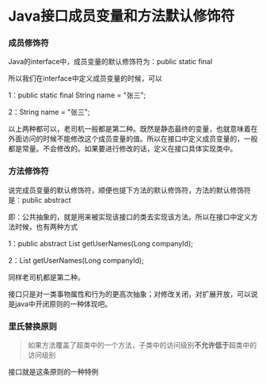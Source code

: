 # Java接口成员变量和方法默认修饰符

### 成员修饰符 

Java的interface中，成员变量的默认修饰符为：public static final

所以我们在interface中定义成员变量的时候，可以

1：public static final String name = "张三";

2：String name = "张三";

以上两种都可以，老司机一般都是第二种。既然是静态最终的变量，也就意味着在外面访问的时候不能修改这个成员变量的值。所以在接口中定义成员变量的，一般都是常量。不会修改的。如果要进行修改的话，定义在接口具体实现类中。

### 方法修饰符

说完成员变量的默认修饰符，顺便也提下方法的默认修饰符，方法的默认修饰符是：public abstract

即：公共抽象的，就是用来被实现该接口的类去实现该方法。所以在接口中定义方法时候，也有两种方式

1：public abstract List<String> getUserNames(Long companyId);

2：List<String> getUserNames(Long companyId);

同样老司机都是第二种。

接口只是对一类事物属性和行为的更高次抽象；对修改关闭，对扩展开放，可以说是java中开闭原则的一种体现吧。

### 里氏替换原则

> 如果方法覆盖了超类中的一个方法，子类中的访问级别**不允许低于**超类中的访问级别

接口就是这条原则的一种特例

